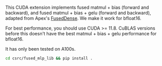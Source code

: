 This CUDA extension implements fused matmul + bias (forward and backward), and fused matmul + bias + gelu
(forward and backward), adapted from Apex's
[FusedDense](https://github.com/NVIDIA/apex/tree/master/apex/fused_dense).
We make it work for bfloat16.

For best performance, you should use CUDA >= 11.8. CuBLAS versions before
this doesn't have the best matmul + bias + gelu performance for bfloat16.

It has only been tested on A100s.

```sh
cd csrc/fused_mlp_lib && pip install .
```
